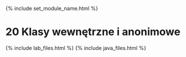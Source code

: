 {% include set_module_name.html %}
# 20 Klasy wewnętrzne i anonimowe
{% include lab_files.html %}
{% include java_files.html %}
